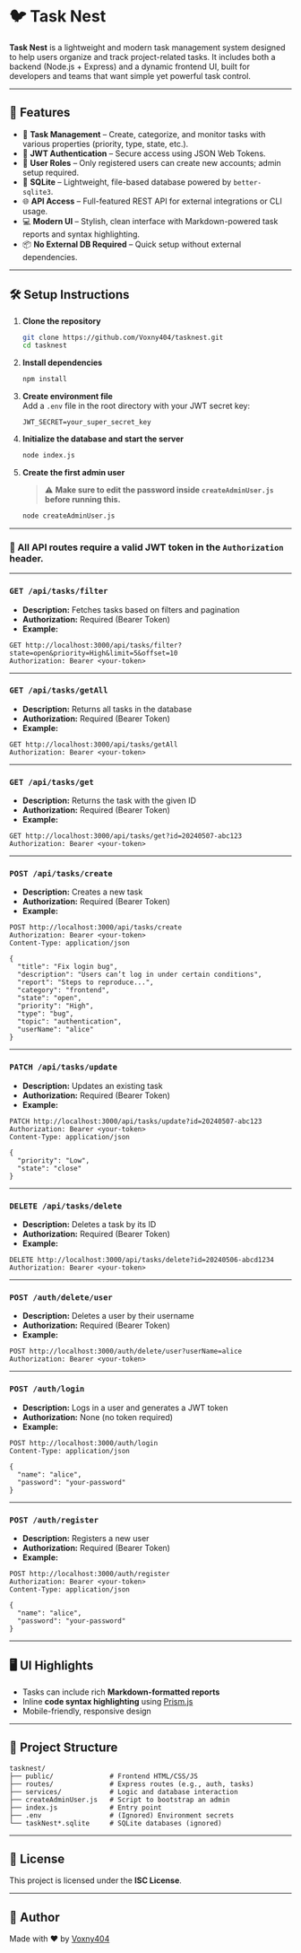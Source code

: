 # 🐦 Task Nest

**Task Nest** is a lightweight and modern task management system designed to help users organize and track project-related tasks. It includes both a backend (Node.js + Express) and a dynamic frontend UI, built for developers and teams that want simple yet powerful task control.

---

## 🚀 Features

- 🧩 **Task Management** – Create, categorize, and monitor tasks with various properties (priority, type, state, etc.).
- 🔐 **JWT Authentication** – Secure access using JSON Web Tokens.
- 👥 **User Roles** – Only registered users can create new accounts; admin setup required.
- 💾 **SQLite** – Lightweight, file-based database powered by `better-sqlite3`.
- 🌐 **API Access** – Full-featured REST API for external integrations or CLI usage.
- 💻 **Modern UI** – Stylish, clean interface with Markdown-powered task reports and syntax highlighting.
- 📦 **No External DB Required** – Quick setup without external dependencies.

---

## 🛠️ Setup Instructions

1. **Clone the repository**  
   ```bash
   git clone https://github.com/Voxny404/tasknest.git
   cd tasknest
   ```

2. **Install dependencies**  
   ```bash
   npm install
   ```

3. **Create environment file**  
   Add a `.env` file in the root directory with your JWT secret key:
   ```env
   JWT_SECRET=your_super_secret_key
   ```

4. **Initialize the database and start the server**  
   ```bash
   node index.js
   ```

5. **Create the first admin user**  
   > ⚠️ **Make sure to edit the password inside `createAdminUser.js` before running this.**
   ```bash
   node createAdminUser.js
   ```

---

### 📡 All API routes require a valid JWT token in the `Authorization` header.

---

### `GET /api/tasks/filter`

* **Description:** Fetches tasks based on filters and pagination  
* **Authorization:** Required (Bearer Token)  
* **Example:**

```http
GET http://localhost:3000/api/tasks/filter?state=open&priority=High&limit=5&offset=10
Authorization: Bearer <your-token>
```

---

### `GET /api/tasks/getAll`

* **Description:** Returns all tasks in the database  
* **Authorization:** Required (Bearer Token)  
* **Example:**

```http
GET http://localhost:3000/api/tasks/getAll
Authorization: Bearer <your-token>
```

---

### `GET /api/tasks/get`

* **Description:** Returns the task with the given ID  
* **Authorization:** Required (Bearer Token)  
* **Example:**

```http
GET http://localhost:3000/api/tasks/get?id=20240507-abc123
Authorization: Bearer <your-token>
```

---

### `POST /api/tasks/create`

* **Description:** Creates a new task  
* **Authorization:** Required (Bearer Token)  
* **Example:**

```http
POST http://localhost:3000/api/tasks/create
Authorization: Bearer <your-token>
Content-Type: application/json

{
  "title": "Fix login bug",
  "description": "Users can’t log in under certain conditions",
  "report": "Steps to reproduce...",
  "category": "frontend",
  "state": "open",
  "priority": "High",
  "type": "bug",
  "topic": "authentication",
  "userName": "alice"
}
```

---

### `PATCH /api/tasks/update`

* **Description:** Updates an existing task  
* **Authorization:** Required (Bearer Token)  
* **Example:**

```http
PATCH http://localhost:3000/api/tasks/update?id=20240507-abc123
Authorization: Bearer <your-token>
Content-Type: application/json

{
  "priority": "Low",
  "state": "close"
}
```

---

### `DELETE /api/tasks/delete`

* **Description:** Deletes a task by its ID  
* **Authorization:** Required (Bearer Token)  
* **Example:**

```http
DELETE http://localhost:3000/api/tasks/delete?id=20240506-abcd1234
Authorization: Bearer <your-token>
```

---

### `POST /auth/delete/user`

* **Description:** Deletes a user by their username  
* **Authorization:** Required (Bearer Token)  
* **Example:**

```http
POST http://localhost:3000/auth/delete/user?userName=alice
Authorization: Bearer <your-token>
```

---

### `POST /auth/login`

* **Description:** Logs in a user and generates a JWT token  
* **Authorization:** None (no token required)  
* **Example:**

```http
POST http://localhost:3000/auth/login
Content-Type: application/json

{
  "name": "alice",
  "password": "your-password"
}
```

---

### `POST /auth/register`

* **Description:** Registers a new user  
* **Authorization:** Required (Bearer Token)  
* **Example:**

```http
POST http://localhost:3000/auth/register
Authorization: Bearer <your-token>
Content-Type: application/json

{
  "name": "alice",
  "password": "your-password"
}
```

---

## 🖥️ UI Highlights

- Tasks can include rich **Markdown-formatted reports**
- Inline **code syntax highlighting** using [Prism.js](https://prismjs.com/)
- Mobile-friendly, responsive design

---

## 📁 Project Structure

```
tasknest/
├── public/              # Frontend HTML/CSS/JS
├── routes/              # Express routes (e.g., auth, tasks)
├── services/            # Logic and database interaction
├── createAdminUser.js   # Script to bootstrap an admin
├── index.js             # Entry point
├── .env                 # (Ignored) Environment secrets
└── taskNest*.sqlite     # SQLite databases (ignored)
```

---

## 🧾 License

This project is licensed under the **ISC License**.

---

## 👤 Author

Made with ❤️ by [Voxny404](https://github.com/Voxny404)


